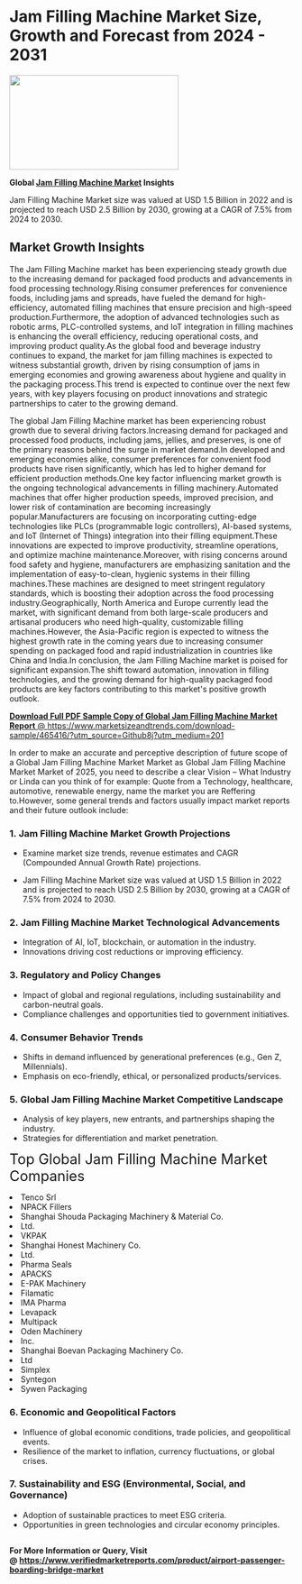 <H1>Jam Filling Machine Market Size, Growth and Forecast from 2024 - 2031</H1><img class="aligncenter size-medium wp-image-584254" src="https://thirdeyenews.in/wp-content/uploads/2024/09/Global-Market-Research-300x168.jpeg" alt="" width="300" height="168" /><p><strong>Global&nbsp;<a href="https://www.marketsizeandtrends.com/download-sample/465416/?utm_source=Github8j?utm_medium=201">Jam Filling Machine Market</a> Insights</strong></p><p>Jam Filling Machine Market size was valued at USD 1.5 Billion in 2022 and is projected to reach USD 2.5 Billion by 2030, growing at a CAGR of 7.5% from 2024 to 2030.</p><p><h2>Market Growth Insights</h2> <p>The Jam Filling Machine market has been experiencing steady growth due to the increasing demand for packaged food products and advancements in food processing technology.Rising consumer preferences for convenience foods, including jams and spreads, have fueled the demand for high-efficiency, automated filling machines that ensure precision and high-speed production.Furthermore, the adoption of advanced technologies such as robotic arms, PLC-controlled systems, and IoT integration in filling machines is enhancing the overall efficiency, reducing operational costs, and improving product quality.As the global food and beverage industry continues to expand, the market for jam filling machines is expected to witness substantial growth, driven by rising consumption of jams in emerging economies and growing awareness about hygiene and quality in the packaging process.This trend is expected to continue over the next few years, with key players focusing on product innovations and strategic partnerships to cater to the growing demand.</p> <p><a href="download-sample-link"></a></p> <p>The global Jam Filling Machine market has been experiencing robust growth due to several driving factors.Increasing demand for packaged and processed food products, including jams, jellies, and preserves, is one of the primary reasons behind the surge in market demand.In developed and emerging economies alike, consumer preferences for convenient food products have risen significantly, which has led to higher demand for efficient production methods.One key factor influencing market growth is the ongoing technological advancements in filling machinery.Automated machines that offer higher production speeds, improved precision, and lower risk of contamination are becoming increasingly popular.Manufacturers are focusing on incorporating cutting-edge technologies like PLCs (programmable logic controllers), AI-based systems, and IoT (Internet of Things) integration into their filling equipment.These innovations are expected to improve productivity, streamline operations, and optimize machine maintenance.Moreover, with rising concerns around food safety and hygiene, manufacturers are emphasizing sanitation and the implementation of easy-to-clean, hygienic systems in their filling machines.These machines are designed to meet stringent regulatory standards, which is boosting their adoption across the food processing industry.Geographically, North America and Europe currently lead the market, with significant demand from both large-scale producers and artisanal producers who need high-quality, customizable filling machines.However, the Asia-Pacific region is expected to witness the highest growth rate in the coming years due to increasing consumer spending on packaged food and rapid industrialization in countries like China and India.In conclusion, the Jam Filling Machine market is poised for significant expansion.The shift toward automation, innovation in filling technologies, and the growing demand for high-quality packaged food products are key factors contributing to this market's positive growth outlook.</p> <p><a href="get-more-info-link"></p><p><span class=""><strong>Download Full PDF Sample Copy of Global Jam Filling Machine Market Report</strong> @ <a href="https://www.marketsizeandtrends.com/download-sample/465416/?utm_source=Github8j?utm_medium=201" target="_blank">https://www.marketsizeandtrends.com/download-sample/465416/?utm_source=Github8j?utm_medium=201</a></span></p><p>In order to make an accurate and perceptive description of future scope of a Global&nbsp;Jam Filling Machine Market Market as Global&nbsp;Jam Filling Machine Market Market of 2025, you need to describe a clear Vision &ndash; What Industry or Linda can you think of for example: Quote from a Technology, healthcare, automotive, renewable energy, name the market you are Reffering to.However, some general trends and factors usually impact market reports and their future outlook include:</p><h3>1.&nbsp;<strong>Jam Filling Machine Market Growth Projections</strong></h3><ul><li>Examine market size trends, revenue estimates and CAGR (Compounded Annual Growth Rate) projections.</li><li><p>Jam Filling Machine Market size was valued at USD 1.5 Billion in 2022 and is projected to reach USD 2.5 Billion by 2030, growing at a CAGR of 7.5% from 2024 to 2030.</p></li></ul><h3>2.&nbsp;<strong>Jam Filling Machine Market Technological Advancements</strong></h3><ul><li>Integration of AI, IoT, blockchain, or automation in the industry.</li><li>Innovations driving cost reductions or improving efficiency.</li></ul><h3>3.&nbsp;<strong>Regulatory and Policy Changes</strong></h3><ul><li>Impact of global and regional regulations, including sustainability and carbon-neutral goals.</li><li>Compliance challenges and opportunities tied to government initiatives.</li></ul><h3>4.&nbsp;<strong>Consumer Behavior Trends</strong></h3><ul><li>Shifts in demand influenced by generational preferences (e.g., Gen Z, Millennials).</li><li>Emphasis on eco-friendly, ethical, or personalized products/services.</li></ul><h3>5.&nbsp;<strong>Global Jam Filling Machine Market Competitive Landscape</strong></h3><ul><li>Analysis of key players, new entrants, and partnerships shaping the industry.</li><li>Strategies for differentiation and market penetration.</li></ul><p data-pm-slice="1 1 []"><span style="color: inherit; font-family: inherit; font-size: 25px;">Top Global Jam Filling Machine Market Companies</span></p><div class="" data-test-id=""><p><li>Tenco Srl</li><li> NPACK Fillers</li><li> Shanghai Shouda Packaging Machinery & Material Co.</li><li> Ltd.</li><li> VKPAK</li><li> Shanghai Honest Machinery Co.</li><li> Ltd.</li><li> Pharma Seals</li><li> APACKS</li><li> E-PAK Machinery</li><li> Filamatic</li><li> IMA Pharma</li><li> Levapack</li><li> Multipack</li><li> Oden Machinery</li><li> Inc.</li><li> Shanghai Boevan Packaging Machinery Co.</li><li> Ltd</li><li> Simplex</li><li> Syntegon</li><li> Sywen Packaging</li></p></div><h3>6.&nbsp;<strong>Economic and Geopolitical Factors</strong></h3><ul><li>Influence of global economic conditions, trade policies, and geopolitical events.</li><li>Resilience of the market to inflation, currency fluctuations, or global crises.</li></ul><h3>7.&nbsp;<strong>Sustainability and ESG (Environmental, Social, and Governance)</strong></h3><ul><li>Adoption of sustainable practices to meet ESG criteria.</li><li>Opportunities in green technologies and circular economy principles.</li></ul><h2><strong style="font-size: 14px;">For More Information or Query, Visit @&nbsp;</strong><a style="background-color: #ffffff; font-size: 14px;" href="https://www.marketsizeandtrends.com/report/jam-filling-machine-market/" target="_blank">https://www.verifiedmarketreports.com/product/airport-passenger-boarding-bridge-market</a></h2>